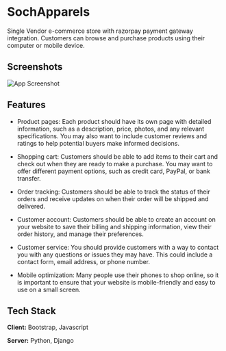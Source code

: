 
# SochApparels

Single Vendor e-commerce store with razorpay payment gateway integration. Customers can browse and purchase products using their computer or mobile device.


## Screenshots

![App Screenshot](https://s3.ap-south-1.amazonaws.com/com.kodeweich.public.assets/sochapparels_developed_by_yogesh_bisht.png)


## Features

- Product pages: Each product should have its own page with detailed information, such as a description, price, photos, and any relevant specifications. You may also want to include customer reviews and ratings to help potential buyers make informed decisions.

- Shopping cart: Customers should be able to add items to their cart and check out when they are ready to make a purchase. You may want to offer different payment options, such as credit card, PayPal, or bank transfer.

- Order tracking: Customers should be able to track the status of their orders and receive updates on when their order will be shipped and delivered.

- Customer account: Customers should be able to create an account on your website to save their billing and shipping information, view their order history, and manage their preferences.

- Customer service: You should provide customers with a way to contact you with any questions or issues they may have. This could include a contact form, email address, or phone number.

- Mobile optimization: Many people use their phones to shop online, so it is important to ensure that your website is mobile-friendly and easy to use on a small screen.

## Tech Stack

**Client:** Bootstrap, Javascript

**Server:** Python, Django

